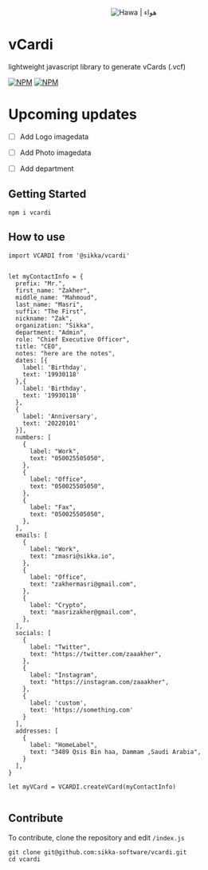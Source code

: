 <p align="center">
  <img src="https://xakher-images.s3.ap-southeast-1.amazonaws.com/vcardi-logo.jpg" alt="Hawa | هواء" />
</p>

# vCardi
lightweight javascript library to generate vCards (.vcf)

[![NPM](https://img.shields.io/npm/v/@sikka/vcardi.svg?style=flat&colorA=000000&colorB=000000)](https://www.npmjs.com/package/@sikka/vcardi)
[![NPM](https://img.shields.io/npm/dt/@sikka/vcardi.svg?style=flat&colorA=000000&colorB=000000)](https://www.npmjs.com/package/@sikka/vcardi)


# Upcoming updates
- [ ] Add Logo imagedata
- [ ] Add Photo imagedata
- [ ] Add department


## Getting Started
```
npm i vcardi
```

## How to use

```
import VCARDI from '@sikka/vcardi'


let myContactInfo = {
  prefix: "Mr.",
  first_name: "Zakher",
  middle_name: "Mahmoud",
  last_name: "Masri",
  suffix: "The First",
  nickname: "Zak",
  organization: "Sikka",
  department: "Admin",
  role: "Chief Executive Officer",
  title: "CEO",
  notes: "here are the notes",
  dates: [{
    label: 'Birthday',
    text: '19930118'
  },{
    label: 'Birthday',
    text: '19930118'
  },
  {
    label: 'Anniversary',
    text: '20220101'
  }],
  numbers: [
    {
      label: "Work",
      text: "050025505050",
    },
    {
      label: "Office",
      text: "050025505050",
    },
    {
      label: "Fax",
      text: "050025505050",
    },
  ],
  emails: [
    {
      label: "Work",
      text: "zmasri@sikka.io",
    },
    {
      label: "Office",
      text: "zakhermasri@gmail.com",
    },
    {
      label: "Crypto",
      text: "masrizakher@gmail.com",
    },
  ],
  socials: [
    {
      label: "Twitter",
      text: "https://twitter.com/zaaakher",
    },
    {
      label: "Instagram",
      text: "https://instagram.com/zaaakher",
    },
    {
      label: 'custom',
      text: 'https://something.com'
    }
  ],
  addresses: [
    {
      label: "HomeLabel",
      text: "3489 Qsis Bin haa, Dammam ,Saudi Arabia",
    }
  ],
}

let myVCard = VCARDI.createVCard(myContactInfo)


```
## Contribute
To contribute, clone the repository and edit ```/index.js```
```
git clone git@github.com:sikka-software/vcardi.git
cd vcardi
```
